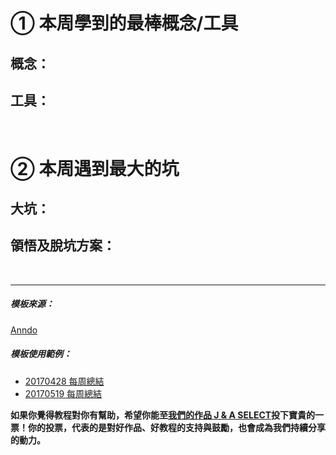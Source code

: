 # **① 本周學到的最棒概念/工具**

## **概念：**



## **工具：**



<br>

# **② 本周遇到最大的坑**

## **大坑：**



## **領悟及脫坑方案：**





<br/>
<hr/>

##### 模板來源：

<a href="http://anndo-blog.logdown.com/" target="_blank"> Anndo </a>

##### 模板使用範例：

* <a href="http://anndo-blog.logdown.com/posts/1760230" target="_blank"> 20170428 每周總結 </a>
* <a href="http://anndo-blog.logdown.com/posts/1858341" target="_blank"> 20170519 每周總結 </a>

**如果你覺得教程對你有幫助，希望你能至<a href="https://fullstack.xinshengdaxue.com/works/558" target="_blank">我們的作品 J & A SELECT</a>投下寶貴的一票！你的投票，代表的是對好作品、好教程的支持與鼓勵，也會成為我們持續分享的動力。**
